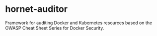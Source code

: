 # hornet-auditor
Framework for auditing Docker and Kubernetes resources based on the OWASP Cheat Sheet Series for Docker Security.
